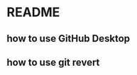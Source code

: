 # README
## how to use GitHub Desktop
## how to use git revert

<!-- This README would normally document whatever steps are necessary to get the -->
<!-- application up and running. -->

<!-- Things you may want to cover: -->

<!-- * Ruby version -->

<!-- * System dependencies -->

<!-- * Configuration -->

<!-- * Database creation -->

<!-- * Database initialization -->

<!-- * How to run the test suite -->

<!-- * Services (job queues, cache servers, search engines, etc.) -->

<!-- * Deployment instructions -->

<!-- * ... -->
